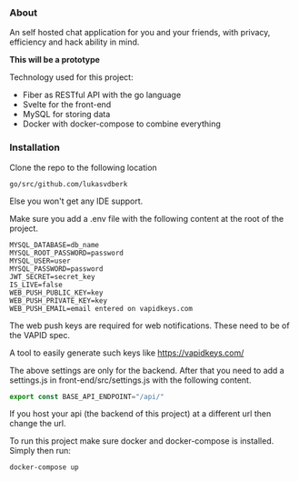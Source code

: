 ### About
An self hosted chat application for you and your friends, with privacy, efficiency and hack ability in mind.

**This will be a prototype**


Technology used for this project:

- Fiber as RESTful API with the go language
- Svelte for the front-end
- MySQL for storing data
- Docker with docker-compose to combine everything

### Installation 
Clone the repo to the following location
```
go/src/github.com/lukasvdberk
```
Else you won't get any IDE support.

Make sure you add a .env file with the following content at the root of the project.
```env
MYSQL_DATABASE=db_name
MYSQL_ROOT_PASSWORD=password
MYSQL_USER=user
MYSQL_PASSWORD=password
JWT_SECRET=secret_key
IS_LIVE=false
WEB_PUSH_PUBLIC_KEY=key
WEB_PUSH_PRIVATE_KEY=key
WEB_PUSH_EMAIL=email entered on vapidkeys.com
```

The web push keys are required for web notifications. These need to be of the VAPID spec.

A tool to easily generate such keys like https://vapidkeys.com/

The above settings are only for the backend. After that you need to add a settings.js in 
front-end/src/settings.js with the following content.
```js
export const BASE_API_ENDPOINT="/api/"
```
If you host your api (the backend of this project) at a different url then change the url.

To run this project make sure docker and docker-compose is installed.
Simply then run:
```bash
docker-compose up
```
